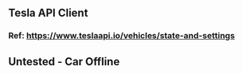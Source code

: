 ## Tesla API Client

### Ref: https://www.teslaapi.io/vehicles/state-and-settings

## Untested - Car Offline